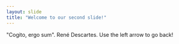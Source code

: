 ```yaml
---
layout: slide
title: "Welcome to our second slide!"
---
```

"Cogito, ergo sum". René Descartes.
Use the left arrow to go back!
